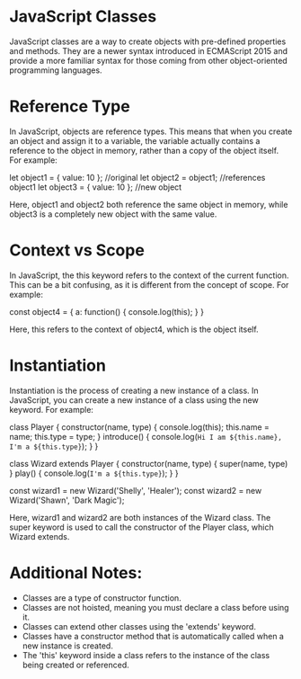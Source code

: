# JavaScript Classes
JavaScript classes are a way to create objects with pre-defined properties and methods. They are a newer syntax introduced in ECMAScript 2015 and provide a more familiar syntax for those coming from other object-oriented programming languages.

# Reference Type
In JavaScript, objects are reference types. This means that when you create an object and assign it to a variable, the variable actually contains a reference to the object in memory, rather than a copy of the object itself. For example:

let object1 = { value: 10 }; //original
let object2 = object1;      //references object1
let object3 = { value: 10 }; //new object

Here, object1 and object2 both reference the same object in memory, while object3 is a completely new object with the same value.

# Context vs Scope
In JavaScript, the this keyword refers to the context of the current function. This can be a bit confusing, as it is different from the concept of scope. For example:

const object4 = {
   a: function() {
       console.log(this);
   }
}

Here, this refers to the context of object4, which is the object itself.

# Instantiation
Instantiation is the process of creating a new instance of a class. In JavaScript, you can create a new instance of a class using the new keyword. For example:

class Player {
   constructor(name, type) {
      console.log(this);
      this.name = name;
      this.type = type;
   }
   introduce() {
      console.log(`Hi I am ${this.name}, I'm a ${this.type}`);
   }
}

class Wizard extends Player {
   constructor(name, type) {
      super(name, type)
   }
   play() {
      console.log(`I'm a ${this.type}`);
   }
}

const wizard1 = new Wizard('Shelly', 'Healer');
const wizard2 = new Wizard('Shawn', 'Dark Magic');

Here, wizard1 and wizard2 are both instances of the Wizard class. The super keyword is used to call the constructor of the Player class, which Wizard extends.

# Additional Notes:
- Classes are a type of constructor function.
- Classes are not hoisted, meaning you must declare a class before using it.
- Classes can extend other classes using the 'extends' keyword.
- Classes have a constructor method that is automatically called when a new instance is created.
- The 'this' keyword inside a class refers to the instance of the class being created or referenced.
